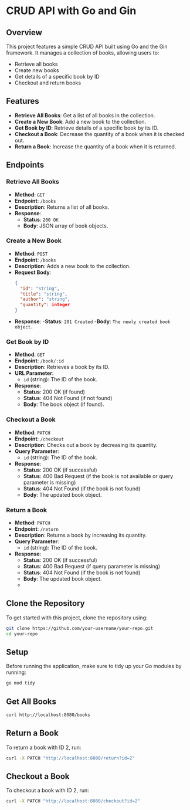# CRUD API with Go and Gin

## Overview

This project features a simple CRUD API built using Go and the Gin framework. It manages a collection of books, allowing users to:

- Retrieve all books
- Create new books
- Get details of a specific book by ID
- Checkout and return books

## Features

- **Retrieve All Books**: Get a list of all books in the collection.
- **Create a New Book**: Add a new book to the collection.
- **Get Book by ID**: Retrieve details of a specific book by its ID.
- **Checkout a Book**: Decrease the quantity of a book when it is checked out.
- **Return a Book**: Increase the quantity of a book when it is returned.

## Endpoints

### Retrieve All Books

- **Method**: `GET`
- **Endpoint**: `/books`
- **Description**: Returns a list of all books.
- **Response**:
  - **Status**: `200 OK`
  - **Body**: JSON array of book objects.

### Create a New Book

- **Method**: `POST`
- **Endpoint**: `/books`
- **Description**: Adds a new book to the collection.
- **Request Body**:
  ```json
  {
    "id": "string",
    "title": "string",
    "author": "string",
    "quantity": integer
  }
- **Response**:
  -**Status**: `201 Created`
  -**Body**: `The newly created book object.`
  
### Get Book by ID
- **Method**: `GET`
- **Endpoint**: `/book/:id`
- **Description**: Retrieves a book by its ID.
- **URL Parameter**:
  - `id` (string): The ID of the book.
- **Response**:
  - **Status**: 200 OK (if found)
  - **Status**: 404 Not Found (if not found)
  - **Body**: The book object (if found).

### Checkout a Book
- **Method**: `PATCH`
- **Endpoint**: `/checkout`
- **Description**: Checks out a book by decreasing its quantity.
- **Query Parameter**:
  - `id` (string): The ID of the book.
- **Response**:
  - **Status**: 200 OK (if successful)
  - **Status**: 400 Bad Request (if the book is not available or query parameter is missing)
  - **Status**: 404 Not Found (if the book is not found)
  - **Body**: The updated book object.

### Return a Book
- **Method**: `PATCH`
- **Endpoint**: `/return`
- **Description**: Returns a book by increasing its quantity.
- **Query Parameter**:
  - `id` (string): The ID of the book.
- **Response**:
  - **Status**: 200 OK (if successful)
  - **Status**: 400 Bad Request (if query parameter is missing)
  - **Status**: 404 Not Found (if the book is not found)
  - **Body**: The updated book object.
  - 
## Clone the Repository

To get started with this project, clone the repository using:

```bash
git clone https://github.com/your-username/your-repo.git
cd your-repo
``` 

## Setup

Before running the application, make sure to tidy up your Go modules by running:

```bash
go mod tidy
```
## Get All Books
```bash
curl http://localhost:8080/books
```
## Return a Book
To return a book with ID 2, run:
```bash
curl -X PATCH "http://localhost:8080/return?id=2"
```
## Checkout a Book
To checkout a book with ID 2, run:
```bash
curl -X PATCH "http://localhost:8080/checkout?id=2"
```
